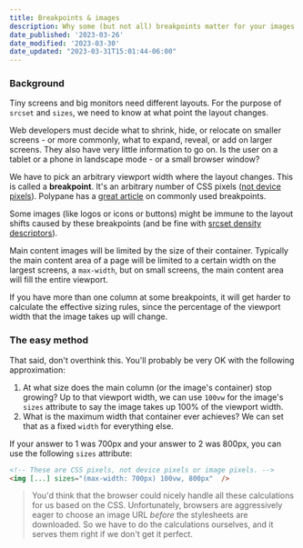 ```yaml
---
title: Breakpoints & images
description: Why some (but not all) breakpoints matter for your images
date_published: '2023-03-26'
date_modified: '2023-03-30'
date_updated: "2023-03-31T15:01:44-06:00"
---
```


### Background

Tiny screens and big monitors need different layouts. For the purpose of `srcset` and `sizes`, we need to know at what point the layout changes.

Web developers must decide what to shrink, hide, or relocate on smaller screens - or more commonly, what to expand, reveal, or add on larger screens. They also have very little information to go on. Is the user on a tablet or a phone in landscape mode - or a small browser window?

We have to pick an arbitrary viewport width where the layout changes. This is called a **breakpoint**. It's an arbitrary number of CSS pixels ([not device pixels](/en/pixels-not-pixels)). Polypane has a [great article](https://polypane.app/blog/the-breakpoints-we-tested-in-2021-and-the-ones-to-test-in-2022/#the-breakpoints-to-develop-on-in-2023) on commonly used breakpoints.

Some images (like logos or icons or buttons) might be immune to the layout shifts caused by these breakpoints (and be fine with [srcset density descriptors](/en/density-descriptors)). 

Main content images will be limited by the size of their container. Typically the main content area of a page will be limited to a certain width on the largest screens, a `max-width`, but on small screens, the main content area will fill the entire viewport.

If you have more than one column at some breakpoints, it will get harder to calculate the effective sizing rules, since the percentage of the viewport width that the image takes up will change.

### The easy method

That said, don't overthink this. You'll probably be very OK with the following approximation:

1. At what size does the main column (or the image's container) stop growing? Up to that viewport width, we can use `100vw` for the image's `sizes` attribute to say the image takes up 100% of the viewport width.  
2. What is the maximum width that container ever achieves? We can set that as a fixed `width` for everything else. 

If your answer to 1 was 700px and your answer to 2 was 800px, you can use the following `sizes` attribute:

```html
<!-- These are CSS pixels, not device pixels or image pixels. -->
<img [...] sizes="(max-width: 700px) 100vw, 800px"  />
```



> You'd think that the browser could nicely handle all these calculations for us based on the CSS. Unfortunately, browsers are aggressively eager to choose an image URL *before* the stylesheets are downloaded. So we have to do the calculations ourselves, and it serves them right if we don't get it perfect.

